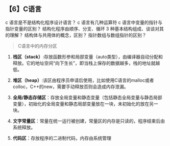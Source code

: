 ## 【6】C语言

c 语言是不是结构化程序设计语言？
c 语言有几种运算符
c 语言中变量的指针与指针变量的区别？
结构化程序由顺序、分支、循环 3 种基本结构组成、谈谈对其的理解？
结构体与共用体的概念，区别？
指针数组与数组指针的区别？



> C语言中的内存分区

1. **栈区（stack）**:存放函数形参和局部变量（auto类型），由编译器自动分配和释放。它的地址空间“向下生长”，即当栈上保存的数据越多，栈的地址就越低。

2. **堆区（heap）**:该区由程序员申请后使用，比如使用C语言的malloc或者colloc，C++的new，需要手动释放否则会造成内存泄漏。

3. **全局/静态存储区**：存放全局变量和静态变量（包括静态全局变量与静态局部变量），初始化的全局变量和静态局部变量放在一块，未初始化的放在另一块。

4. **文字常量区**：常量在统一运行被创建，常量区的内存是只读的，程序结束后由系统释放。

5. **代码区**：存放程序的二进制代码，内存由系统管理
